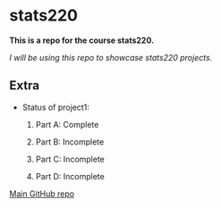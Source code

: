 # stats220

**This is a repo for the course stats220.**

*I will be using this repo to showcase stats220 projects.*

## Extra

* Status of project1:
  
  1. Part A: Complete

  2. Part B: Incomplete

  3. Part C: Incomplete

  4. Part D: Incomplete

[Main GitHub repo](https://github.com/piratheepankumanan/my-repo)
